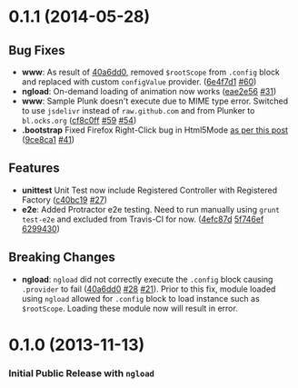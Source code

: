 <a name="0.1.1"></a>
# 0.1.1 (2014-05-28)

## Bug Fixes

- **www**: As result of
  [40a6dd0](https://github.com/marcoslin/angularAMD/commit/40a6dd0c89f49926fc4f5be4c5450f9eb61dcd42),
  removed `$rootScope` from `.config` block and replaced with custom `configValue` provider.
  ([6e4f7d1](https://github.com/marcoslin/angularAMD/commit/6e4f7d154879abd11c8292ded2e947e55e580347)
   [#60](https://github.com/marcoslin/angularAMD/issues/60))
- **ngload**: On-demand loading of animation now works
  ([eae2e56](https://github.com/marcoslin/angularAMD/commit/eae2e5623d742bc0ef1e6c10eb74da7ae9e367a0)
   [#31](https://github.com/marcoslin/angularAMD/issues/31))
- **www**: Sample Plunk doesn't execute due to MIME type error.  Switched to use `jsdelivr` instead of `raw.github.com` and from Plunker to `bl.ocks.org`
  ([cf8c0ff](https://github.com/marcoslin/angularAMD/commit/cf8c0fffdc47fe2e85d36dfaf46365ed2d6ec66f)
   [#59](https://github.com/marcoslin/angularAMD/issues/59)
   [#54](https://github.com/marcoslin/angularAMD/issues/54))
- **.bootstrap** Fixed Firefox Right-Click bug in Html5Mode [as per this post](https://groups.google.com/d/msg/angular/LAk9oZqRx24/mPXPj495WlEJ)
  ([9ce8ca1](https://github.com/marcoslin/angularAMD/commit/9ce8ca18d2b69b4779714bb6a49feee784450458)
   [#41](https://github.com/marcoslin/angularAMD/issues/41))

## Features

- **unittest** Unit Test now include Registered Controller with Registered Factory
  ([c40bc19](https://github.com/marcoslin/angularAMD/commit/c40bc194983cc7d34b4c38e43405acf6591a1f6c)
   [#27](https://github.com/marcoslin/angularAMD/issues/27))
- **e2e**: Added Protractor e2e testing.  Need to run manually using `grunt test-e2e` and excluded from Travis-CI for now.
  ([4efc87d](https://github.com/marcoslin/angularAMD/commit/4efc87d9c4ce4db8ac9f67752a448536e08d56af)
   [5f746ef](https://github.com/marcoslin/angularAMD/commit/5f746ef3f7554a8e068557b0e8b79e52cc7d114d)
   [6299430](https://github.com/marcoslin/angularAMD/commit/6299430877278dfb8e919bc5a872d0974543743d))


## Breaking Changes

- **ngload**: `ngload` did not correctly execute the `.config` block causing `.provider` to fail
  ([40a6dd0](https://github.com/marcoslin/angularAMD/commit/40a6dd0c89f49926fc4f5be4c5450f9eb61dcd42)
   [#28](https://github.com/marcoslin/angularAMD/issues/28)
   [#21](https://github.com/marcoslin/angularAMD/issues/21)).
   Prior to this fix, module loaded using `ngload` allowed for `.config` block to load instance such as `$rootScope`.  Loading these module now will result in error.

<a name="0.1.0"></a>
# 0.1.0 (2013-11-13)

### Initial Public Release with `ngload`
